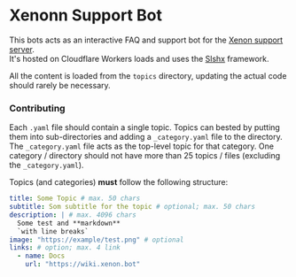 # Xenonn Support Bot

This bots acts as an interactive FAQ and support bot for the [Xenon support server](https://xenon.bot/support).  
It's hosted on Cloudflare Workers loads and uses the [Slshx](https://github.com/mrbbot/slshx) framework.

All the content is loaded from the `topics` directory, updating the actual code should rarely be necessary.

### Contributing

Each `.yaml` file should contain a single topic. Topics can bested by putting them into sub-directories and adding a `_category.yaml` file to the directory. The `_category.yaml` file acts as the top-level topic for that category.
One category / directory should not have more than 25 topics / files (excluding the `_category.yaml`).

Topics (and categories) **must** follow the following structure:

```yaml
title: Some Topic # max. 50 chars
subtitle: Som subtitle for the topic # optional; max. 50 chars
description: | # max. 4096 chars
  Some test and **markdown**
  `with line breaks`
image: "https://example/test.png" # optional
links: # option; max. 4 link
  - name: Docs
    url: "https://wiki.xenon.bot"
```
